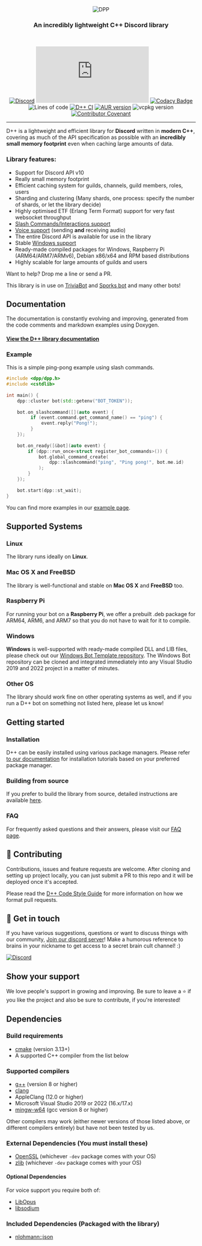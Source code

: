 <div align="center"><img src="docpages/DPP-markdown-logo.png" alt="DPP"/>
<h3>An incredibly lightweight C++ Discord library</h3>
<br />

[![Discord](https://img.shields.io/discord/825407338755653642?style=flat)](https://discord.gg/dpp) 
![Downloads](https://dl.dpp.dev/dlcount.php)
[![Codacy Badge](https://app.codacy.com/project/badge/Grade/39b054c38bba411d9b25b39524016c9e)](https://www.codacy.com/gh/brainboxdotcc/DPP/dashboard?utm_source=github.com&amp;utm_medium=referral&amp;utm_content=brainboxdotcc/DPP&amp;utm_campaign=Badge_Grade) 
![Lines of code](https://img.shields.io/tokei/lines/github/brainboxdotcc/DPP) 
[![D++ CI](https://github.com/brainboxdotcc/DPP/actions/workflows/ci.yml/badge.svg)](https://github.com/brainboxdotcc/DPP/actions/workflows/ci.yml)
[![AUR version](https://img.shields.io/aur/version/dpp)](https://aur.archlinux.org/packages/dpp)
![vcpkg version](https://img.shields.io/vcpkg/v/dpp)
[![Contributor Covenant](https://img.shields.io/badge/Contributor%20Covenant-2.1-4baaaa.svg)](CODE_OF_CONDUCT.md)

</div>

<hr />


D++ is a lightweight and efficient library for **Discord** written in **modern C++**, covering as much of the API specification as possible with an **incredibly small memory footprint** even when caching large amounts of data.

### Library features:

* Support for Discord API v10
* Really small memory footprint
* Efficient caching system for guilds, channels, guild members, roles, users
* Sharding and clustering (Many shards, one process: specify the number of shards, or let the library decide)
* Highly optimised ETF (Erlang Term Format) support for very fast websocket throughput
* [Slash Commands/Interactions support](https://dpp.dev/slashcommands.html)
* [Voice support](https://dpp.dev/soundboard.html) (sending **and** receiving audio)
* The entire Discord API is available for use in the library
* Stable [Windows support](https://dpp.dev/buildwindows.html)
* Ready-made compiled packages for Windows, Raspberry Pi (ARM64/ARM7/ARMv6), Debian x86/x64 and RPM based distributions
* Highly scalable for large amounts of guilds and users

Want to help? Drop me a line or send a PR.

This library is in use on [TriviaBot](https://triviabot.co.uk/) and [Sporks bot](https://sporks.gg) and many other bots!

## Documentation

The documentation is constantly evolving and improving, generated from the code comments and markdown examples using Doxygen.

#### [View the D++ library documentation](https://dpp.dev/)

### Example

This is a simple ping-pong example using slash commands.

```c++
#include <dpp/dpp.h>
#include <cstdlib>
 
int main() {
    dpp::cluster bot(std::getenv("BOT_TOKEN"));
 
    bot.on_slashcommand([](auto event) {
         if (event.command.get_command_name() == "ping") {
             event.reply("Pong!");
         }
    });
 
    bot.on_ready([&bot](auto event) {
        if (dpp::run_once<struct register_bot_commands>()) {
            bot.global_command_create(
                dpp::slashcommand("ping", "Ping pong!", bot.me.id)
            );
        }
    });
 
    bot.start(dpp::st_wait);
}
```

You can find more examples in our [example page](https://dpp.dev/md_docpages_03_example_programs.html).

## Supported Systems

### Linux
The library runs ideally on **Linux**.

### Mac OS X and FreeBSD
The library is well-functional and stable on **Mac OS X** and **FreeBSD** too.

### Raspberry Pi
For running your bot on a **Raspberry Pi**, we offer a prebuilt .deb package for ARM64, ARM6, and ARM7 so that you do not have to wait for it to compile.

### Windows
**Windows** is well-supported with ready-made compiled DLL and LIB files, please check out our [Windows Bot Template repository](https://github.com/brainboxdotcc/windows-bot-template). The Windows Bot repository can be cloned and integrated immediately into any Visual Studio 2019 and 2022 project in a matter of minutes.

### Other OS
The library should work fine on other operating systems as well, and if you run a D++ bot on something not listed here, please let us know!

## Getting started

### Installation

D++ can be easily installed using various package managers. Please refer [to our documentation](https://dpp.dev/md_docpages_01_installing.html) for installation tutorials based on your preferred package manager.

### Building from source

If you prefer to build the library from source, detailed instructions are available [here](https://dpp.dev/install-from-source.html).

### FAQ

For frequently asked questions and their answers, please visit our [FAQ page](https://dpp.dev/md_docpages_01_frequently_asked_questions.html).

## 🤝 Contributing

Contributions, issues and feature requests are welcome. After cloning and setting up project locally, you can just submit 
a PR to this repo and it will be deployed once it's accepted.

Please read the [D++ Code Style Guide](https://dpp.dev/coding-standards.html) for more information on how we format pull requests.

## 💬 Get in touch

If you have various suggestions, questions or want to discuss things with our community, [Join our discord server](https://discord.gg/dpp)!
Make a humorous reference to brains in your nickname to get access to a secret brain cult channel! :)

[![Discord](https://img.shields.io/discord/825407338755653642?style=flat)](https://discord.gg/dpp)

## Show your support

We love people's support in growing and improving. Be sure to leave a ⭐️ if you like the project and also be sure to contribute, if you're interested!

## Dependencies

### Build requirements
* [cmake](https://cmake.org/) (version 3.13+)
* A supported C++ compiler from the list below

### Supported compilers
* [g++](https://gcc.gnu.org) (version 8 or higher)
* [clang](https://clang.llvm.org/)
* AppleClang (12.0 or higher)
* Microsoft Visual Studio 2019 or 2022 (16.x/17.x)
* [mingw-w64](https://www.mingw-w64.org/) (gcc version 8 or higher)

Other compilers may work (either newer versions of those listed above, or different compilers entirely) but have not been tested by us.

### External Dependencies (You must install these)
* [OpenSSL](https://openssl.org/) (whichever `-dev` package comes with your OS)
* [zlib](https://zlib.net) (whichever `-dev` package comes with your OS)

#### Optional Dependencies
For voice support you require both of:
* [LibOpus](https://www.opus-codec.org)
* [libsodium](https://github.com/jedisct1/libsodium)

### Included Dependencies (Packaged with the library)
* [nlohmann::json](https://github.com/nlohmann/json)
